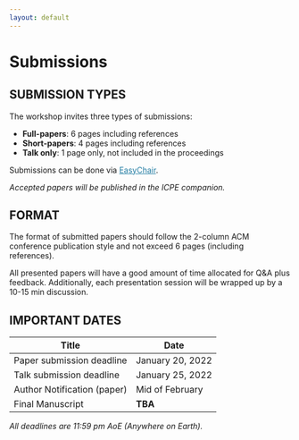```yaml
---
layout: default
---
```

<h1><b>Submissions</b></h1>

<h2><b>SUBMISSION TYPES</b></h2>

The workshop invites three types of submissions:

<ul>
  <li><b>Full-papers</b>: 6 pages including references</li>
  <li><b>Short-papers</b>: 4 pages including references</li>
  <li><b>Talk only</b>: 1 page only, not included in the proceedings</li>
</ul>

Submissions can be done via <a href="https://easychair.org/conferences/?conf=panda22" style="color: #227da3">EasyChair</a>.
<p><i>Accepted papers will be published in the ICPE companion.</i></p>

<h2><b>FORMAT</b></h2>

<p>The format of submitted papers should follow the 2-column ACM conference publication style and not exceed 6 pages (including references). </p>
All presented papers will have a good amount of time allocated for Q&A plus feedback. Additionally, each presentation session will be wrapped up by a 10-15 min discussion. 

<h2><b>IMPORTANT DATES</b></h2>

| Title                       | Date             |
|-----------------------------|------------------|
| Paper submission deadline   | January 20, 2022 |
| Talk submission deadline    | January 25, 2022 |
| Author Notification (paper) |  Mid of February |
| Final Manuscript            |      **TBA**     |

<p><i>All deadlines are 11:59 pm AoE (Anywhere on Earth).</i></p>
